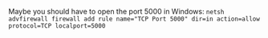 Maybe you should have to open the port 5000 in Windows:
`netsh advfirewall firewall add rule name="TCP Port 5000" dir=in action=allow protocol=TCP localport=5000`
